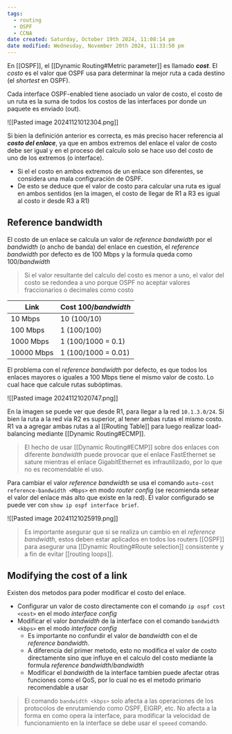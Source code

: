 ```yaml
---
tags:
  - routing
  - OSPF
  - CCNA
date created: Saturday, October 19th 2024, 11:08:14 pm
date modified: Wednesday, November 20th 2024, 11:33:50 pm
---
```

En [[OSPF]], el [[Dynamic Routing#Metric parameter]] es llamado **_cost_**. El _costo_ es el valor que OSPF usa para determinar la mejor ruta a cada destino (el _shortest_ en OSPF). 

Cada interface OSPF-enabled tiene asociado un valor de costo, el costo de un ruta es la suma de todos los costos de las interfaces por donde un paquete es enviado (out). 

![[Pasted image 20241121012304.png]]

Si bien la definición anterior es correcta, es más preciso hacer referencia al **_costo del enlace_**, ya que en ambos extremos del enlace el valor de costo debe ser igual y en el proceso del calculo solo se hace uso del costo de uno de los extremos (o interface). 
- Si el el costo en ambos extremos de un enlace son diferentes, se considera una mala configuración de OSPF. 
- De esto se deduce que el valor de costo para calcular una ruta es igual en ambos sentidos (en la imagen, el costo de llegar de R1 a R3 es igual al costo ir desde R3 a R1)


## Reference bandwidth 

 El costo de un enlace se calcula un valor de _reference bandwidth_ por el _bandwidth_ (o ancho de banda) del enlace en cuestión, el _reference bandwidth_ por defecto es de 100 Mbps y la formula queda como  $100/bandwidth$

> Si el valor resultante del calculo del costo es menor a uno, el valor del costo se redondea a uno porque OSPF no aceptar valores fraccionarios o decimales como costo

| Link       | Cost $100/bandwidth$ |
| ---------- | -------------------- |
| 10 Mbps    | 10 (100/10)          |
| 100 Mbps   | 1 (100/100)          |
| 1000 Mbps  | 1 (100/1000 = 0.1)   |
| 10000 Mbps | 1 (100/1000 = 0.01)  |

El problema con el _reference bandwidth_ por defecto, es que todos los enlaces mayores o iguales a 100 Mbps tiene el mismo valor de costo. Lo cual hace que calcule rutas subóptimas.

![[Pasted image 20241121020747.png]]

En la imagen se puede ver que desde R1, para llegar a la red `10.1.3.0/24`. Si bien la ruta a la red via R2 es superior, al tener ambas rutas el mismo costo. R1 va a agregar ambas rutas a al [[Routing Table]] para luego realizar load-balancing mediante [[Dynamic Routing#ECMP]]. 

> El hecho de usar [[Dynamic Routing#ECMP]] sobre dos enlaces con diferente _bandwidth_ puede provocar que el enlace FastEthernet se sature mientras el enlace GigabitEthernet es infrautilizado, por lo que no es recomendable el uso. 

Para cambiar el valor _reference bandwidth_ se usa el comando `auto-cost reference-bandwidth <Mbps>` en modo _router config_ (se recomienda setear el valor del enlace más alto que existe en la red). El valor configurado se puede ver con `show ip ospf interface brief`.

![[Pasted image 20241121025919.png]]

> Es importante asegurar que si se realiza un cambio en el _reference bandwidth_, estos deben estar aplicados en todos los routers [[OSPF]] para asegurar una [[Dynamic Routing#Route selection]] consistente y a fin de evitar [[routing loops]].
> 

## Modifying the cost of a link 
Existen dos metodos para poder modificar el costo del enlace.
- Configurar un valor de costo directamente con el comando `ip ospf cost <cost>` en el modo _interface config_
- Modificar el valor _bandwidth_ de la interface con el comando `bandwidth <kbps>` en el modo _interface config_
	- Es importante no confundir el valor de _bandwidth_ con el de _reference bandwidth_.
	- A diferencia del primer metodo, esto no modifica el valor de costo directamente sino que influye en el calculo del costo mediante la formula  $reference\ bandwidth/bandwidth$ 
	- Modificar el _bandwidth_ de la interface tambien puede afectar otras funciones como el QoS, por lo cual no es el metodo primario recomendable a usar 

> El comando `bandwidth <kbps>` solo afecta a las operaciones de los protocolos de enrutamiendo como OSPF, EIGRP, etc. No afecta a la forma en como opera la interface, para modificar la velocidad de funcionamiento en la interface se debe usar el `speeed` comando. 






















